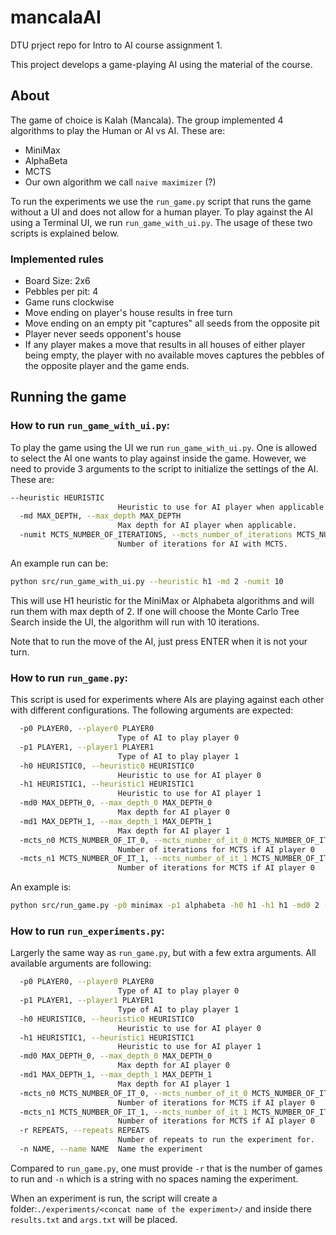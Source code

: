 # mancalaAI
DTU prject repo for Intro to AI course assignment 1. 

This project develops a game-playing AI using the material of the course. 

## About

The game of choice is Kalah (Mancala). 
The group implemented 4 algorithms to play the Human or AI vs AI. These are: 

- MiniMax
- AlphaBeta
- MCTS
- Our own algorithm we call `naive maximizer` (?)

To run the experiments we use the `run_game.py` script that runs the game without a UI and does not allow for a human player. 
To play against the AI using a Terminal UI, we run `run_game_with_ui.py`. The usage of these two scripts is explained below. 

### Implemented rules

- Board Size: 2x6
- Pebbles per pit: 4
- Game runs clockwise
- Move ending on player's house results in free turn
- Move ending on an empty pit "captures" all seeds from the opposite pit
- Player never seeds opponent's house
- If any player makes a move that results in all houses of either player being empty, the player with no available moves captures the pebbles of the opposite player and the game ends. 

## Running the game

### How to run `run_game_with_ui.py`:

To play the game using the UI we run `run_game_with_ui.py`. 
One is allowed to select the AI one wants to play against inside the game. However, we need to provide 3 arguments to the script to initialize the settings of the AI. These are: 


```bash
--heuristic HEURISTIC
                        Heuristic to use for AI player when applicable.
  -md MAX_DEPTH, --max_depth MAX_DEPTH
                        Max depth for AI player when applicable.
  -numit MCTS_NUMBER_OF_ITERATIONS, --mcts_number_of_iterations MCTS_NUMBER_OF_ITERATIONS
                        Number of iterations for AI with MCTS.
``` 

An example run can be: 

```bash
python src/run_game_with_ui.py --heuristic h1 -md 2 -numit 10
```
This will use H1 heuristic for the MiniMax or Alphabeta algorithms and will run them with max depth of 2. If one will choose the Monte Carlo Tree Search inside the UI, the algorithm will run with 10 iterations. 


Note that to run the move of the AI, just press ENTER when it is not your turn. 

### How to run `run_game.py`:

This script is used for experiments where AIs are playing against each other with different configurations.
The following arguments are expected: 


```bash
  -p0 PLAYER0, --player0 PLAYER0
                        Type of AI to play player 0
  -p1 PLAYER1, --player1 PLAYER1
                        Type of AI to play player 1
  -h0 HEURISTIC0, --heuristic0 HEURISTIC0
                        Heuristic to use for AI player 0
  -h1 HEURISTIC1, --heuristic1 HEURISTIC1
                        Heuristic to use for AI player 1
  -md0 MAX_DEPTH_0, --max_depth_0 MAX_DEPTH_0
                        Max depth for AI player 0
  -md1 MAX_DEPTH_1, --max_depth_1 MAX_DEPTH_1
                        Max depth for AI player 1
  -mcts_n0 MCTS_NUMBER_OF_IT_0, --mcts_number_of_it_0 MCTS_NUMBER_OF_IT_0
                        Number of iterations for MCTS if AI player 0
  -mcts_n1 MCTS_NUMBER_OF_IT_1, --mcts_number_of_it_1 MCTS_NUMBER_OF_IT_1
                        Number of iterations for MCTS if AI player 0
```

An example is: 

```bash
python src/run_game.py -p0 minimax -p1 alphabeta -h0 h1 -h1 h1 -md0 2 -md1 2
```

### How to run `run_experiments.py`:

Largerly the same way as `run_game.py`, but with a few extra arguments.
All available arguments are following: 


```bash
  -p0 PLAYER0, --player0 PLAYER0
                        Type of AI to play player 0
  -p1 PLAYER1, --player1 PLAYER1
                        Type of AI to play player 1
  -h0 HEURISTIC0, --heuristic0 HEURISTIC0
                        Heuristic to use for AI player 0
  -h1 HEURISTIC1, --heuristic1 HEURISTIC1
                        Heuristic to use for AI player 1
  -md0 MAX_DEPTH_0, --max_depth_0 MAX_DEPTH_0
                        Max depth for AI player 0
  -md1 MAX_DEPTH_1, --max_depth_1 MAX_DEPTH_1
                        Max depth for AI player 1
  -mcts_n0 MCTS_NUMBER_OF_IT_0, --mcts_number_of_it_0 MCTS_NUMBER_OF_IT_0
                        Number of iterations for MCTS if AI player 0
  -mcts_n1 MCTS_NUMBER_OF_IT_1, --mcts_number_of_it_1 MCTS_NUMBER_OF_IT_1
                        Number of iterations for MCTS if AI player 0
  -r REPEATS, --repeats REPEATS
                        Number of repeats to run the experiment for.
  -n NAME, --name NAME  Name the experiment
```

Compared to `run_game.py`, one must provide `-r` that is the number of games to run and `-n` which is a string with no spaces naming the experiment. 

When an experiment is run, the script will create a folder:`./experiments/<concat name of the experiment>/` and inside there `results.txt` and `args.txt` will be placed.